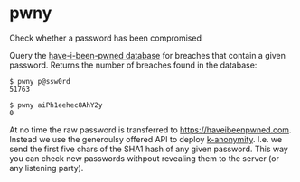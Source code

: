 # pwny
Check whether a password has been compromised

Query the [have-i-been-pwned database](https://haveibeenpwned.com) for breaches
that contain a given password. Returns the number of breaches found in the
database:

    $ pwny p@ssw0rd
    51763

    $ pwny aiPh1eehec8AhY2y
    0

At no time the raw password is transferred to https://haveibeenpwned.com.
Instead we use the generoulsy offered API to deploy
[k-anonymity](https://en.wikipedia.org/wiki/K-anonymity). I.e. we send the
first five chars of the SHA1 hash of any given password. This way you can check
new passwords withpout revealing them to the server (or any listening party).
